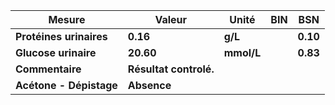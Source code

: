 |         Mesure        |        Valeur        |   Unité  |BIN|   BSN  |
|-----------------------|----------------------|----------|---|--------|
|**Protéines urinaires**|       **0.16**       |  **g/L** |   |**0.10**|
|  **Glucose urinaire** |       **20.60**      |**mmol/L**|   |**0.83**|
|    **Commentaire**    |**Résultat controlé.**|          |   |        |
|**Acétone - Dépistage**|      **Absence**     |          |   |        |